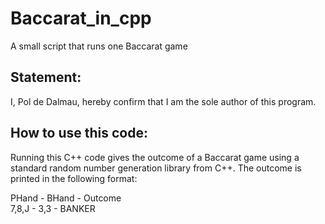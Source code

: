# Baccarat_in_cpp
 A small script that runs one Baccarat game

## Statement:

I, Pol de Dalmau, hereby confirm that I am the sole author of this program.

## How to use this code:
Running this C++ code gives the outcome of a Baccarat game using a standard 
random number generation library from C++. The outcome is printed in the 
following format:

PHand - BHand - Outcome  
7,8,J - 3,3 - BANKER
